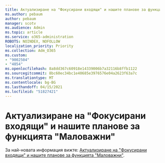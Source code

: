 ```yaml
---
title: Актуализиране на "Фокусирани входящи" и нашите планове за функцията "Маловажни"
ms.author: pebaum
author: pebaum
manager: scotv
ms.audience: Admin
ms.topic: article
ms.service: o365-administration
ROBOTS: NOINDEX, NOFOLLOW
localization_priority: Priority
ms.collection: Adm_O365
ms.custom:
- "9002504"
- "4854"
ms.openlocfilehash: 8a8dd367c60918e14339006b7a32116b8ffb1122
ms.sourcegitcommit: 8bc60ec34bc1e40685e3976576e04a2623f63a7c
ms.translationtype: MT
ms.contentlocale: bg-BG
ms.lasthandoff: 04/15/2021
ms.locfileid: "51827421"
---
```

# <a name="update-on-focused-inbox-and-our-plans-for-clutter"></a>Актуализиране на "Фокусирани входящи" и нашите планове за функцията "Маловажни"

За най-новата информация вижте: [Актуализиране на "Фокусирани входящи" и нашите планове за функцията "Маловажни"](https://techcommunity.microsoft.com/t5/outlook-blog/update-on-focused-inbox-and-our-plans-for-clutter/ba-p/136448).
